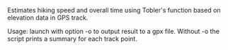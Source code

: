 Estimates hiking speed and overall time using Tobler's function based
on elevation data in GPS track.

Usage: launch with option -o <filename> to output result to a gpx
file. Without -o the script prints a summary for each track point.
